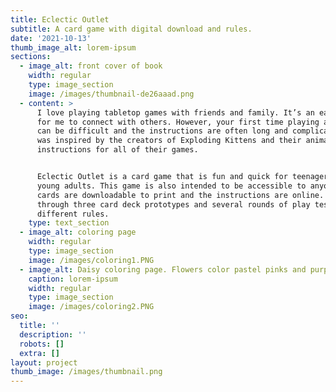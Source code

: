 ```yaml
---
title: Eclectic Outlet
subtitle: A card game with digital download and rules.
date: '2021-10-13'
thumb_image_alt: lorem-ipsum
sections:
  - image_alt: front cover of book
    width: regular
    type: image_section
    image: /images/thumbnail-de26aaad.png
  - content: >
      I love playing tabletop games with friends and family. It’s an easy way
      for me to connect with others. However, your first time playing a new game
      can be difficult and the instructions are often long and complicated. I
      was inspired by the creators of Exploding Kittens and their animated
      instructions for all of their games.


      Eclectic Outlet is a card game that is fun and quick for teenagers and
      young adults. This game is also intended to be accessible to anyone as the
      cards are downloadable to print and the instructions are online. I went
      through three card deck prototypes and several rounds of play testing with
      different rules. 
    type: text_section
  - image_alt: coloring page
    width: regular
    type: image_section
    image: /images/coloring1.PNG
  - image_alt: Daisy coloring page. Flowers color pastel pinks and purples.
    caption: lorem-ipsum
    width: regular
    type: image_section
    image: /images/coloring2.PNG
seo:
  title: ''
  description: ''
  robots: []
  extra: []
layout: project
thumb_image: /images/thumbnail.png
---
```

